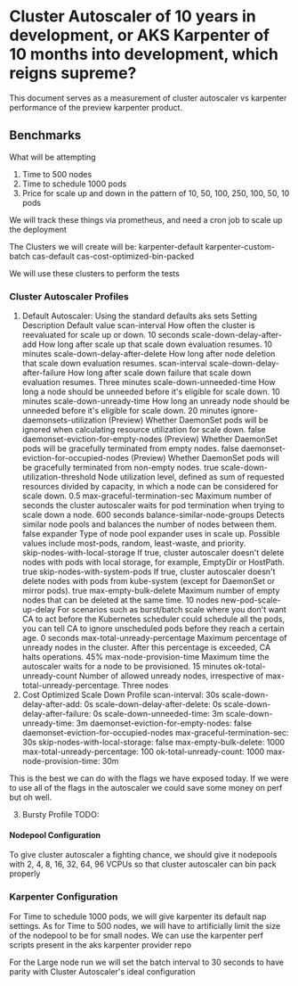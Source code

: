 # Cluster Autoscaler of 10 years in development, or AKS Karpenter of 10 months into development, which reigns supreme?
This document serves as a measurement of cluster autoscaler vs karpenter performance of the preview karpenter product.


## Benchmarks 
What will be attempting 

1. Time to 500 nodes 
2. Time to schedule 1000 pods
3. Price for scale up and down in the pattern of 10, 50, 100, 250, 100, 50, 10 pods


We will track these things via prometheus, and need a cron job to scale up the deployment 



The Clusters we will create will be: 
karpenter-default
karpenter-custom-batch 
cas-default 
cas-cost-optimized-bin-packed


We will use these clusters to perform the tests

### Cluster Autoscaler Profiles 
1. Default Autoscaler: Using the standard defaults aks sets 
Setting	Description	Default value
scan-interval	How often the cluster is reevaluated for scale up or down.	10 seconds
scale-down-delay-after-add	How long after scale up that scale down evaluation resumes.	10 minutes
scale-down-delay-after-delete	How long after node deletion that scale down evaluation resumes.	scan-interval
scale-down-delay-after-failure	How long after scale down failure that scale down evaluation resumes.	Three minutes
scale-down-unneeded-time	How long a node should be unneeded before it's eligible for scale down.	10 minutes
scale-down-unready-time	How long an unready node should be unneeded before it's eligible for scale down.	20 minutes
ignore-daemonsets-utilization (Preview)	Whether DaemonSet pods will be ignored when calculating resource utilization for scale down.	false
daemonset-eviction-for-empty-nodes (Preview)	Whether DaemonSet pods will be gracefully terminated from empty nodes.	false
daemonset-eviction-for-occupied-nodes (Preview)	Whether DaemonSet pods will be gracefully terminated from non-empty nodes.	true
scale-down-utilization-threshold	Node utilization level, defined as sum of requested resources divided by capacity, in which a node can be considered for scale down.	0.5
max-graceful-termination-sec	Maximum number of seconds the cluster autoscaler waits for pod termination when trying to scale down a node.	600 seconds
balance-similar-node-groups	Detects similar node pools and balances the number of nodes between them.	false
expander	Type of node pool expander uses in scale up. Possible values include most-pods, random, least-waste, and priority.	
skip-nodes-with-local-storage	If true, cluster autoscaler doesn't delete nodes with pods with local storage, for example, EmptyDir or HostPath.	true
skip-nodes-with-system-pods	If true, cluster autoscaler doesn't delete nodes with pods from kube-system (except for DaemonSet or mirror pods).	true
max-empty-bulk-delete	Maximum number of empty nodes that can be deleted at the same time.	10 nodes
new-pod-scale-up-delay	For scenarios such as burst/batch scale where you don't want CA to act before the Kubernetes scheduler could schedule all the pods, you can tell CA to ignore unscheduled pods before they reach a certain age.	0 seconds
max-total-unready-percentage	Maximum percentage of unready nodes in the cluster. After this percentage is exceeded, CA halts operations.	45%
max-node-provision-time	Maximum time the autoscaler waits for a node to be provisioned.	15 minutes
ok-total-unready-count	Number of allowed unready nodes, irrespective of max-total-unready-percentage.	Three nodes
2. Cost Optimized Scale Down Profile 
scan-interval: 30s 
scale-down-delay-after-add: 0s 
scale-down-delay-after-delete: 0s 
scale-down-delay-after-failure: 0s 
scale-down-unneeded-time: 3m 
scale-down-unready-time: 3m 
daemonset-eviction-for-empty-nodes: false 
daemonset-eviction-for-occupied-nodes 
max-graceful-termination-sec: 30s 
skip-nodes-with-local-storage: false 
max-empty-bulk-delete: 1000 
max-total-unready-percentage: 100 
ok-total-unready-count: 1000 
max-node-provision-time: 30m

This is the best we can do with the flags we have exposed today. If we were to use all of the flags in the autoscaler we could save some money on perf but oh well.

3. Bursty Profile
TODO: 


#### Nodepool Configuration 
To give cluster autoscaler a fighting chance, we should give it nodepools with 2, 4, 8, 16, 32, 64, 96 VCPUs so that cluster autoscaler can bin pack properly

### Karpenter Configuration 
For Time to schedule 1000 pods, we will give karpenter its default nap settings. As for Time to 500 nodes, we will have to artificially limit the size of the nodepool to be for small nodes. We can use the karpenter perf scripts present in the aks karpenter provider repo

For the Large node run we will set the batch interval to 30 seconds to have parity with Cluster Autoscaler's ideal configuration

